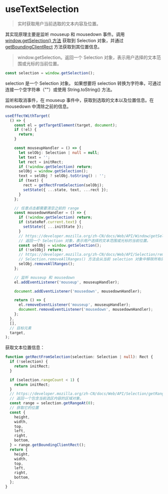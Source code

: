 # useTextSelection

> 实时获取用户当前选取的文本内容及位置。

其实现原理主要是监听 mouseup 和 mousedown 事件。调用 [window.getSelection() 方法](https://developer.mozilla.org/zh-CN/docs/Web/API/Window/getSelection) 获取到 Selection 对象，并通过 [getBoundingClientRect](https://developer.mozilla.org/zh-CN/docs/Web/API/Element/getBoundingClientRect) 方法获取到其位置信息。

> window.getSelection。返回一个 Selection 对象，表示用户选择的文本范围或光标的当前位置。

```ts
const selection = window.getSelection();
```

selection 是一个 Selection 对象。 如果想要将 selection 转换为字符串，可通过连接一个空字符串（""）或使用 String.toString() 方法。

监听和取消事件，在 mouseup 事件中，获取到选取的文本以及位置信息。在 mousedown 中清除之前的信息。

```ts
useEffectWithTarget(
  () => {
    const el = getTargetElement(target, document);
    if (!el) {
      return;
    }

    const mouseupHandler = () => {
      let selObj: Selection | null = null;
      let text = '';
      let rect = initRect;
      if (!window.getSelection) return;
      selObj = window.getSelection();
      text = selObj ? selObj.toString() : '';
      if (text) {
        rect = getRectFromSelection(selObj);
        setState({ ...state, text, ...rect });
      }
    };

    // 任意点击都需要清空之前的 range
    const mousedownHandler = () => {
      if (!window.getSelection) return;
      if (stateRef.current.text) {
        setState({ ...initState });
      }
      // https://developer.mozilla.org/zh-CN/docs/Web/API/Window/getSelection
      // 返回一个 Selection 对象，表示用户选择的文本范围或光标的当前位置。
      const selObj = window.getSelection();
      if (!selObj) return;
      // https://developer.mozilla.org/zh-CN/docs/Web/API/Selection/removeAllRanges
      // Selection.removeAllRanges() 方法会从当前 selection 对象中移除所有的 range 对象，取消所有的选择只 留下anchorNode 和focusNode属性并将其设置为 null。
      selObj.removeAllRanges();
    };

    // 监听 mouseup 和 mousedown
    el.addEventListener('mouseup', mouseupHandler);

    document.addEventListener('mousedown', mousedownHandler);

    return () => {
      el.removeEventListener('mouseup', mouseupHandler);
      document.removeEventListener('mousedown', mousedownHandler);
    };
  },
  [],
  // 目标元素
  target,
);
```

获取文本位置信息：

```ts
function getRectFromSelection(selection: Selection | null): Rect {
  if (!selection) {
    return initRect;
  }

  if (selection.rangeCount < 1) {
    return initRect;
  }
  // https://developer.mozilla.org/zh-CN/docs/Web/API/Selection/getRangeAt
  // 返回一个包含当前选区内容的区域对象。
  const range = selection.getRangeAt(0);
  // 获取它的位置
  const {
    height,
    width,
    top,
    left,
    right,
    bottom,
  } = range.getBoundingClientRect();
  return {
    height,
    width,
    top,
    left,
    right,
    bottom,
  };
}
```
